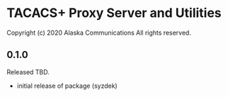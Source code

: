 
TACACS+ Proxy Server and Utilities
==================================

Copyright (c) 2020 Alaska Communications
All rights reserved.

0.1.0
-----
   Released TBD.
   - initial release of package (syzdek)

